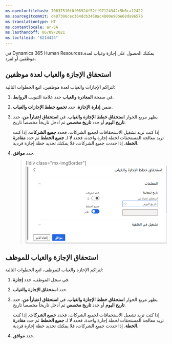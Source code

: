 ```yaml
---
ms.openlocfilehash: 70637510f0f06924f52ff97124342c5b0ca12422
ms.sourcegitcommit: d487308cec364dcb3458ac4800e98be68da96576
ms.translationtype: HT
ms.contentlocale: ar-SA
ms.lasthandoff: 06/09/2021
ms.locfileid: "6214424"
---
```

في Dynamics 365 Human Resources،يمكنك الحصول على إجازة وغياب لعدة موظفين أو لفرد.

## <a name="accrue-leave-and-absence-for-multiple-employees"></a>استحقاق الإجازة والغياب لعدة موظفين
لتراكم الإجازات والغياب لعدة موظفين، اتبع الخطوات التالية:

1.  في صفحة **المغادرة والغياب** حدد علامة التبويب **الروابط**.

1.  ضمن **إدارة الإجازة**، حدد **تجميع خطط الإجازات والغياب**.

1.  يظهر مربع الحوار **استحقاق خطط الإجازة والغياب**. في **استحقاق اعتباراً من**، حدد **تاريخ اليوم** أو حدد **تاريخ مخصص** ثم أدخل تاريخاً مخصصاً تاريخ.

    إذا كنت تريد تشغيل الاستحقاقات لجميع الشركات، فحدد **جميع الشركات**.
    إذا كنت تريد معالجة المستحقات لخطة إجازة واحدة، فحدد **لا** لـ **جميع الخطط** ثم حدد **مغادرة الخطة**. إذا حددت جميع الشركات، فلا يمكنك تحديد خطة إجازة فردية.

1.  حدد **موافق**.

    > [!div class="mx-imgBorder"]
    > [![لقطة شاشة لتراكم الإجازة لعدة موظفين.](../media/hr-leave-absence-accrue-multiple.png)](../media/hr-leave-absence-accrue-multiple.png#lightbox)

## <a name="accrue-leave-and-absence-for-an-employee"></a>استحقاق الإجازة والغياب للموظف
لتراكم الإجازة والغياب للموظف، اتبع الخطوات التالية:

1.  في سجل الموظف، حدد **إجازة**.

1.  حدد **استحقاق الإجازة والغياب**.

1.  يظهر مربع الحوار **استحقاق خطط الإجازة والغياب**. في **استحقاق اعتباراً من**، حدد **تاريخ اليوم** أو حدد **تاريخ مخصص** ثم أدخل تاريخاً مخصصاً تاريخ.

    إذا كنت تريد تشغيل الاستحقاقات لجميع الشركات، فحدد **جميع الشركات**. إذا كنت تريد معالجة المستحقات لخطة إجازة واحدة، فحدد **لا** لـ **جميع الخطط** ثم حدد **مغادرة الخطة**. إذا حددت جميع الشركات، فلا يمكنك تحديد خطة إجازة فردية.

1.  حدد **موافق**.
